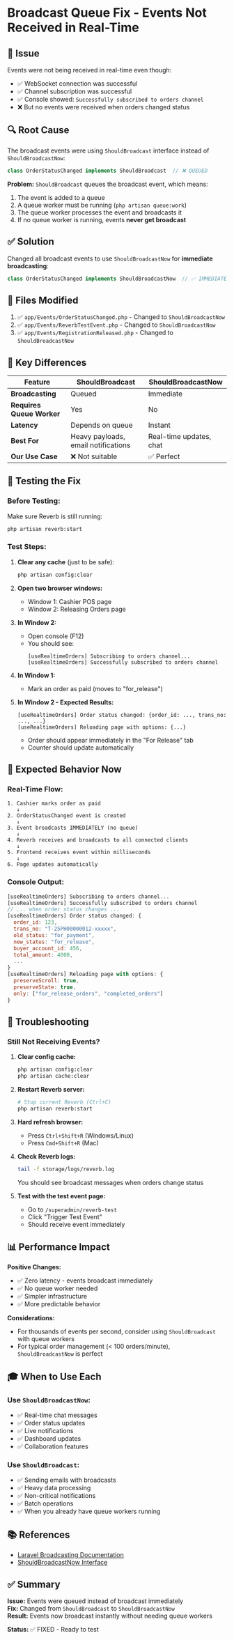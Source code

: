 # Broadcast Queue Fix - Events Not Received in Real-Time

## 🐛 Issue

Events were not being received in real-time even though:

- ✅ WebSocket connection was successful
- ✅ Channel subscription was successful
- ✅ Console showed: `Successfully subscribed to orders channel`
- ❌ But no events were received when orders changed status

## 🔍 Root Cause

The broadcast events were using `ShouldBroadcast` interface instead of `ShouldBroadcastNow`:

```php
class OrderStatusChanged implements ShouldBroadcast  // ❌ QUEUED
```

**Problem:** `ShouldBroadcast` queues the broadcast event, which means:

1. The event is added to a queue
2. A queue worker must be running (`php artisan queue:work`)
3. The queue worker processes the event and broadcasts it
4. If no queue worker is running, events **never get broadcast**

## ✅ Solution

Changed all broadcast events to use `ShouldBroadcastNow` for **immediate broadcasting**:

```php
class OrderStatusChanged implements ShouldBroadcastNow  // ✅ IMMEDIATE
```

## 📝 Files Modified

1. ✅ `app/Events/OrderStatusChanged.php` - Changed to `ShouldBroadcastNow`
2. ✅ `app/Events/ReverbTestEvent.php` - Changed to `ShouldBroadcastNow`
3. ✅ `app/Events/RegistrationReleased.php` - Changed to `ShouldBroadcastNow`

## 🎯 Key Differences

| Feature                   | ShouldBroadcast                     | ShouldBroadcastNow      |
| ------------------------- | ----------------------------------- | ----------------------- |
| **Broadcasting**          | Queued                              | Immediate               |
| **Requires Queue Worker** | Yes                                 | No                      |
| **Latency**               | Depends on queue                    | Instant                 |
| **Best For**              | Heavy payloads, email notifications | Real-time updates, chat |
| **Our Use Case**          | ❌ Not suitable                     | ✅ Perfect              |

## 🧪 Testing the Fix

### Before Testing:

Make sure Reverb is still running:

```bash
php artisan reverb:start
```

### Test Steps:

1. **Clear any cache** (just to be safe):

    ```bash
    php artisan config:clear
    ```

2. **Open two browser windows:**
    - Window 1: Cashier POS page
    - Window 2: Releasing Orders page

3. **In Window 2:**
    - Open console (F12)
    - You should see:
        ```
        [useRealtimeOrders] Subscribing to orders channel...
        [useRealtimeOrders] Successfully subscribed to orders channel
        ```

4. **In Window 1:**
    - Mark an order as paid (moves to "for_release")

5. **In Window 2 - Expected Results:**
    ```
    [useRealtimeOrders] Order status changed: {order_id: ..., trans_no: ..., ...}
    [useRealtimeOrders] Reloading page with options: {...}
    ```

    - Order should appear immediately in the "For Release" tab
    - Counter should update automatically

## 🎉 Expected Behavior Now

### Real-Time Flow:

```
1. Cashier marks order as paid
   ↓
2. OrderStatusChanged event is created
   ↓
3. Event broadcasts IMMEDIATELY (no queue)
   ↓
4. Reverb receives and broadcasts to all connected clients
   ↓
5. Frontend receives event within milliseconds
   ↓
6. Page updates automatically
```

### Console Output:

```javascript
[useRealtimeOrders] Subscribing to orders channel...
[useRealtimeOrders] Successfully subscribed to orders channel
// ... when order status changes ...
[useRealtimeOrders] Order status changed: {
  order_id: 123,
  trans_no: "T-25PH00000012-xxxxx",
  old_status: "for_payment",
  new_status: "for_release",
  buyer_account_id: 456,
  total_amount: 4000,
  ...
}
[useRealtimeOrders] Reloading page with options: {
  preserveScroll: true,
  preserveState: true,
  only: ["for_release_orders", "completed_orders"]
}
```

## 🔧 Troubleshooting

### Still Not Receiving Events?

1. **Clear config cache:**

    ```bash
    php artisan config:clear
    php artisan cache:clear
    ```

2. **Restart Reverb server:**

    ```bash
    # Stop current Reverb (Ctrl+C)
    php artisan reverb:start
    ```

3. **Hard refresh browser:**
    - Press `Ctrl+Shift+R` (Windows/Linux)
    - Press `Cmd+Shift+R` (Mac)

4. **Check Reverb logs:**

    ```bash
    tail -f storage/logs/reverb.log
    ```

    You should see broadcast messages when orders change status

5. **Test with the test event page:**
    - Go to `/superadmin/reverb-test`
    - Click "Trigger Test Event"
    - Should receive event immediately

## 📊 Performance Impact

**Positive Changes:**

- ✅ Zero latency - events broadcast immediately
- ✅ No queue worker needed
- ✅ Simpler infrastructure
- ✅ More predictable behavior

**Considerations:**

- For thousands of events per second, consider using `ShouldBroadcast` with queue workers
- For typical order management (< 100 orders/minute), `ShouldBroadcastNow` is perfect

## 🎓 When to Use Each

### Use `ShouldBroadcastNow`:

- ✅ Real-time chat messages
- ✅ Order status updates
- ✅ Live notifications
- ✅ Dashboard updates
- ✅ Collaboration features

### Use `ShouldBroadcast`:

- ✅ Sending emails with broadcasts
- ✅ Heavy data processing
- ✅ Non-critical notifications
- ✅ Batch operations
- ✅ When you already have queue workers running

## 📚 References

- [Laravel Broadcasting Documentation](https://laravel.com/docs/broadcasting#broadcast-queue)
- [ShouldBroadcastNow Interface](https://laravel.com/api/master/Illuminate/Contracts/Broadcasting/ShouldBroadcastNow.html)

## ✅ Summary

**Issue:** Events were queued instead of broadcast immediately  
**Fix:** Changed from `ShouldBroadcast` to `ShouldBroadcastNow`  
**Result:** Events now broadcast instantly without needing queue workers

**Status:** ✅ FIXED - Ready to test
